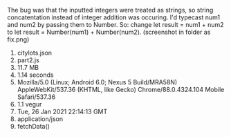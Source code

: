 The bug was that the inputted integers were treated as strings, so string concatentation instead of integer addition was occuring. I'd typecast num1 and num2 by passing 
them to Number. 
So: change let result = num1 + num2 to let result = Number(num1) + Number(num2). (screenshot in folder as fix.png)

1. citylots.json
2. part2.js
3. 11.7 MB
4. 1.14 seconds
5. Mozilla/5.0 (Linux; Android 6.0; Nexus 5 Build/MRA58N) AppleWebKit/537.36 (KHTML, like Gecko) Chrome/88.0.4324.104 Mobile Safari/537.36
6. 1.1 vegur
7. Tue, 26 Jan 2021 22:14:13 GMT
8. application/json
9. fetchData()
